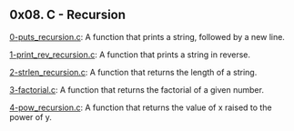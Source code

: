 ## 0x08. C - Recursion

[0-puts_recursion.c](./0-puts_recursion.c): A function that prints a string, followed by a new line.

[1-print_rev_recursion.c](./1-print_rev_recursion.c): A function that prints a string in reverse.

[2-strlen_recursion.c](./2-strlen_recursion.c): A function that returns the length of a string.

[3-factorial.c](./3-factorial.c): A function that returns the factorial of a given number.

[4-pow_recursion.c](./4-pow_recursion.c): A function that returns the value of x raised to the power of y.
